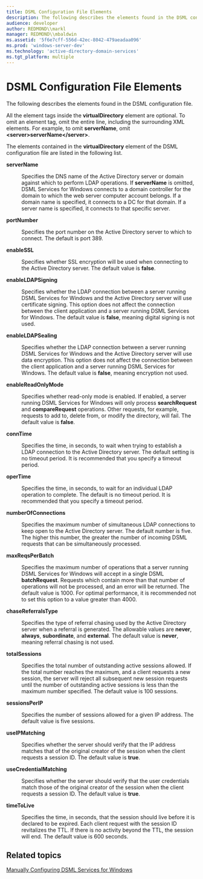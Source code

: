 ```yaml
---
title: DSML Configuration File Elements
description: The following describes the elements found in the DSML configuration file.
audience: developer
author: REDMOND\\markl
manager: REDMOND\\mbaldwin
ms.assetid: '5f6e7cff-556d-42ec-8042-479aeadaa096'
ms.prod: 'windows-server-dev'
ms.technology: 'active-directory-domain-services'
ms.tgt_platform: multiple
---
```


# DSML Configuration File Elements

The following describes the elements found in the DSML configuration file.

All the element tags inside the **virtualDirectory** element are optional. To omit an element tag, omit the entire line, including the surrounding XML elements. For example, to omit **serverName**, omit **&lt;server&gt;serverName&lt;/server&gt;**.

The elements contained in the **virtualDirectory** element of the DSML configuration file are listed in the following list.

<dl> <dt>

<span id="serverName"></span><span id="servername"></span><span id="SERVERNAME"></span>**serverName**
</dt> <dd>

Specifies the DNS name of the Active Directory server or domain against which to perform LDAP operations. If **serverName** is omitted, DSML Services for Windows connects to a domain controller for the domain to which the web server computer account belongs. If a domain name is specified, it connects to a DC for that domain. If a server name is specified, it connects to that specific server.

</dd> <dt>

<span id="portNumber"></span><span id="portnumber"></span><span id="PORTNUMBER"></span>**portNumber**
</dt> <dd>

Specifies the port number on the Active Directory server to which to connect. The default is port 389.

</dd> <dt>

<span id="enableSSL"></span><span id="enablessl"></span><span id="ENABLESSL"></span>**enableSSL**
</dt> <dd>

Specifies whether SSL encryption will be used when connecting to the Active Directory server. The default value is **false**.

</dd> <dt>

<span id="enableLDAPSigning"></span><span id="enableldapsigning"></span><span id="ENABLELDAPSIGNING"></span>**enableLDAPSigning**
</dt> <dd>

Specifies whether the LDAP connection between a server running DSML Services for Windows and the Active Directory server will use certificate signing. This option does not affect the connection between the client application and a server running DSML Services for Windows. The default value is **false**, meaning digital signing is not used.

</dd> <dt>

<span id="enableLDAPSealing"></span><span id="enableldapsealing"></span><span id="ENABLELDAPSEALING"></span>**enableLDAPSealing**
</dt> <dd>

Specifies whether the LDAP connection between a server running DSML Services for Windows and the Active Directory server will use data encryption. This option does not affect the connection between the client application and a server running DSML Services for Windows. The default value is **false**, meaning encryption not used.

</dd> <dt>

<span id="enableReadOnlyMode"></span><span id="enablereadonlymode"></span><span id="ENABLEREADONLYMODE"></span>**enableReadOnlyMode**
</dt> <dd>

Specifies whether read-only mode is enabled. If enabled, a server running DSML Services for Windows will only process **searchRequest** and **compareRequest** operations. Other requests, for example, requests to add to, delete from, or modify the directory, will fail. The default value is **false**.

</dd> <dt>

<span id="connTime"></span><span id="conntime"></span><span id="CONNTIME"></span>**connTime**
</dt> <dd>

Specifies the time, in seconds, to wait when trying to establish a LDAP connection to the Active Directory server. The default setting is no timeout period. It is recommended that you specify a timeout period.

</dd> <dt>

<span id="operTime"></span><span id="opertime"></span><span id="OPERTIME"></span>**operTime**
</dt> <dd>

Specifies the time, in seconds, to wait for an individual LDAP operation to complete. The default is no timeout period. It is recommended that you specify a timeout period.

</dd> <dt>

<span id="numberOfConnections"></span><span id="numberofconnections"></span><span id="NUMBEROFCONNECTIONS"></span>**numberOfConnections**
</dt> <dd>

Specifies the maximum number of simultaneous LDAP connections to keep open to the Active Directory server. The default number is five. The higher this number, the greater the number of incoming DSML requests that can be simultaneously processed.

</dd> <dt>

<span id="maxReqsPerBatch"></span><span id="maxreqsperbatch"></span><span id="MAXREQSPERBATCH"></span>**maxReqsPerBatch**
</dt> <dd>

Specifies the maximum number of operations that a server running DSML Services for Windows will accept in a single DSML **batchRequest**. Requests which contain more than that number of operations will not be processed, and an error will be returned. The default value is 1000. For optimal performance, it is recommended not to set this option to a value greater than 4000.

</dd> <dt>

<span id="chaseReferralsType"></span><span id="chasereferralstype"></span><span id="CHASEREFERRALSTYPE"></span>**chaseReferralsType**
</dt> <dd>

Specifies the type of referral chasing used by the Active Directory server when a referral is generated. The allowable values are **never**, **always**, **subordinate**, and **external**. The default value is **never**, meaning referral chasing is not used.

</dd> <dt>

<span id="totalSessions"></span><span id="totalsessions"></span><span id="TOTALSESSIONS"></span>**totalSessions**
</dt> <dd>

Specifies the total number of outstanding active sessions allowed. If the total number reaches the maximum, and a client requests a new session, the server will reject all subsequent new session requests until the number of outstanding active sessions is less than the maximum number specified. The default value is 100 sessions.

</dd> <dt>

<span id="sessionsPerIP"></span><span id="sessionsperip"></span><span id="SESSIONSPERIP"></span>**sessionsPerIP**
</dt> <dd>

Specifies the number of sessions allowed for a given IP address. The default value is five sessions.

</dd> <dt>

<span id="useIPMatching"></span><span id="useipmatching"></span><span id="USEIPMATCHING"></span>**useIPMatching**
</dt> <dd>

Specifies whether the server should verify that the IP address matches that of the original creator of the session when the client requests a session ID. The default value is **true**.

</dd> <dt>

<span id="useCredentialMatching"></span><span id="usecredentialmatching"></span><span id="USECREDENTIALMATCHING"></span>**useCredentialMatching**
</dt> <dd>

Specifies whether the server should verify that the user credentials match those of the original creator of the session when the client requests a session ID. The default value is **true**.

</dd> <dt>

<span id="timeToLive"></span><span id="timetolive"></span><span id="TIMETOLIVE"></span>**timeToLive**
</dt> <dd>

Specifies the time, in seconds, that the session should live before it is declared to be expired. Each client request with the session ID revitalizes the TTL. If there is no activity beyond the TTL, the session will end. The default value is 600 seconds.

</dd> </dl>

## Related topics

<dl> <dt>

[Manually Configuring DSML Services for Windows](manually-configuring-dsml-services-for-windows.md)
</dt> </dl>

 

 




